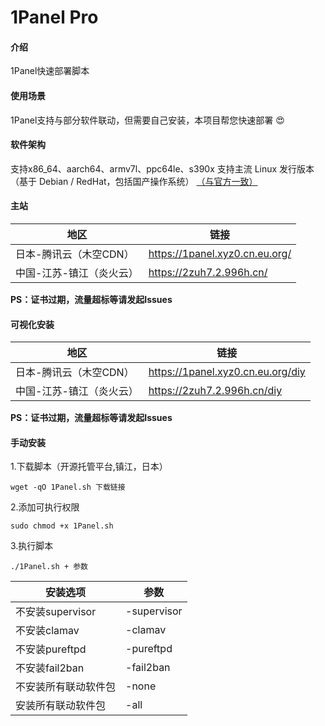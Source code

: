 # 1Panel Pro

#### 介绍
1Panel快速部署脚本
#### 使用场景
1Panel支持与部分软件联动，但需要自己安装，本项目帮您快速部署 :heart_eyes: 
#### 软件架构
支持x86_64、aarch64、armv7l、ppc64le、s390x 支持主流 Linux 发行版本（基于 Debian / RedHat，包括国产操作系统） [（与官方一致）](https://1panel.cn/docs/installation/online_installation/)


#### 主站
| 地区 | 链接|
|---------------|--------------------------------|
| 日本-腾讯云（木空CDN）| https://1panel.xyz0.cn.eu.org/ |
| 中国-江苏-镇江（炎火云）| https://2zuh7.2.996h.cn/       |

 **PS：证书过期，流量超标等请发起Issues** 
#### 可视化安装
| 地区 | 链接|
|---------------|--------------------------------|
| 日本-腾讯云（木空CDN）| https://1panel.xyz0.cn.eu.org/diy |
| 中国-江苏-镇江（炎火云）| https://2zuh7.2.996h.cn/diy      |
 
**PS：证书过期，流量超标等请发起Issues** 
#### 手动安装
1.下载脚本（开源托管平台,镇江，日本）

```
wget -qO 1Panel.sh 下载链接
```

2.添加可执行权限

```
sudo chmod +x 1Panel.sh
```

3.执行脚本

```
./1Panel.sh + 参数 
```
| 安装选项 | 参数 |
|---------------|-------------|
| 不安装supervisor | -supervisor |
| 不安装clamav     | -clamav     |
| 不安装pureftpd   | -pureftpd   |
| 不安装fail2ban   | -fail2ban   |
| 不安装所有联动软件包 | -none       |
| 安装所有联动软件包| -all |
